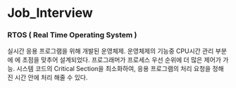 # Job_Interview

### RTOS ( Real Time Operating System )
  실시간 응용 프로그램을 위해 개발된 운영체제.
  운영체제의 기능중 CPU시간 관리 부분에 에 초점을 맞추어 설계되었다.
  프로그래머가 프로세스 우선 순위에 더 많은 제어가 가능.
  시스템 코드의 Critical Section을 최소화하여, 응용 프로그램의 처리 요청을 정해진 시간 안에 처리 해줄 수 있다.

